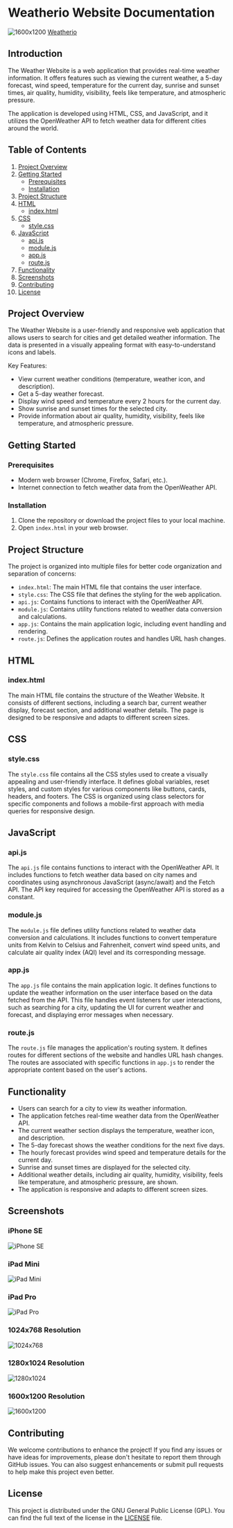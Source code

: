 # Weatherio Website Documentation
![1600x1200](/screenshots/1600x1200.png)
[Weatherio](https://omar-mazen.github.io/weatherio/)
## Introduction

The Weather Website is a web application that provides real-time weather information. It offers features such as viewing the current weather, a 5-day forecast, wind speed, temperature for the current day, sunrise and sunset times, air quality, humidity, visibility, feels like temperature, and atmospheric pressure.

The application is developed using HTML, CSS, and JavaScript, and it utilizes the OpenWeather API to fetch weather data for different cities around the world.

## Table of Contents

1. [Project Overview](#project-overview)
2. [Getting Started](#getting-started)
    - [Prerequisites](#prerequisites)
    - [Installation](#installation)
3. [Project Structure](#project-structure)
4. [HTML](#html)
    - [index.html](#index.html)
5. [CSS](#css)
    - [style.css](#style.css)
6. [JavaScript](#javascript)
    - [api.js](#api.js)
    - [module.js](#module.js)
    - [app.js](#app.js)
    - [route.js](#route.js)
7. [Functionality](#functionality)
8. [Screenshots](#screenshots)
9. [Contributing](#contributing)
10. [License](#license)

## Project Overview

The Weather Website is a user-friendly and responsive web application that allows users to search for cities and get detailed weather information. The data is presented in a visually appealing format with easy-to-understand icons and labels.

Key Features:
- View current weather conditions (temperature, weather icon, and description).
- Get a 5-day weather forecast.
- Display wind speed and temperature every 2 hours for the current day.
- Show sunrise and sunset times for the selected city.
- Provide information about air quality, humidity, visibility, feels like temperature, and atmospheric pressure.

## Getting Started

### Prerequisites

- Modern web browser (Chrome, Firefox, Safari, etc.).
- Internet connection to fetch weather data from the OpenWeather API.

### Installation

1. Clone the repository or download the project files to your local machine.
2. Open `index.html` in your web browser.

## Project Structure

The project is organized into multiple files for better code organization and separation of concerns:

- `index.html`: The main HTML file that contains the user interface.
- `style.css`: The CSS file that defines the styling for the web application.
- `api.js`: Contains functions to interact with the OpenWeather API.
- `module.js`: Contains utility functions related to weather data conversion and calculations.
- `app.js`: Contains the main application logic, including event handling and rendering.
- `route.js`: Defines the application routes and handles URL hash changes.

## HTML

### index.html

The main HTML file contains the structure of the Weather Website. It consists of different sections, including a search bar, current weather display, forecast section, and additional weather details. The page is designed to be responsive and adapts to different screen sizes.

## CSS

### style.css

The `style.css` file contains all the CSS styles used to create a visually appealing and user-friendly interface. It defines global variables, reset styles, and custom styles for various components like buttons, cards, headers, and footers. The CSS is organized using class selectors for specific components and follows a mobile-first approach with media queries for responsive design.

## JavaScript

### api.js

The `api.js` file contains functions to interact with the OpenWeather API. It includes functions to fetch weather data based on city names and coordinates using asynchronous JavaScript (async/await) and the Fetch API. The API key required for accessing the OpenWeather API is stored as a constant.

### module.js

The `module.js` file defines utility functions related to weather data conversion and calculations. It includes functions to convert temperature units from Kelvin to Celsius and Fahrenheit, convert wind speed units, and calculate air quality index (AQI) level and its corresponding message.

### app.js

The `app.js` file contains the main application logic. It defines functions to update the weather information on the user interface based on the data fetched from the API. This file handles event listeners for user interactions, such as searching for a city, updating the UI for current weather and forecast, and displaying error messages when necessary.

### route.js

The `route.js` file manages the application's routing system. It defines routes for different sections of the website and handles URL hash changes. The routes are associated with specific functions in `app.js` to render the appropriate content based on the user's actions.

## Functionality

- Users can search for a city to view its weather information.
- The application fetches real-time weather data from the OpenWeather API.
- The current weather section displays the temperature, weather icon, and description.
- The 5-day forecast shows the weather conditions for the next five days.
- The hourly forecast provides wind speed and temperature details for the current day.
- Sunrise and sunset times are displayed for the selected city.
- Additional weather details, including air quality, humidity, visibility, feels like temperature, and atmospheric pressure, are shown.
- The application is responsive and adapts to different screen sizes.

## Screenshots

### iPhone SE
![iPhone SE](/screenshots/iPhoneSE.png)

### iPad Mini
![iPad Mini](/screenshots/iPadMini.png)

### iPad Pro
![iPad Pro](/screenshots/iPadPro.png)

### 1024x768 Resolution
![1024x768](/screenshots/1024x768.png)

### 1280x1024 Resolution
![1280x1024](/screenshots/1280x1024.png)

### 1600x1200 Resolution
![1600x1200](/screenshots/1600x1200.png)

## Contributing

We welcome contributions to enhance the project! If you find any issues or have ideas for improvements, please don't hesitate to report them through GitHub issues. You can also suggest enhancements or submit pull requests to help make this project even better.

## License

This project is distributed under the GNU General Public License (GPL). You can find the full text of the license in the [LICENSE](https://github.com/omar-mazen/weatherio/blob/main/LICENSE) file.
